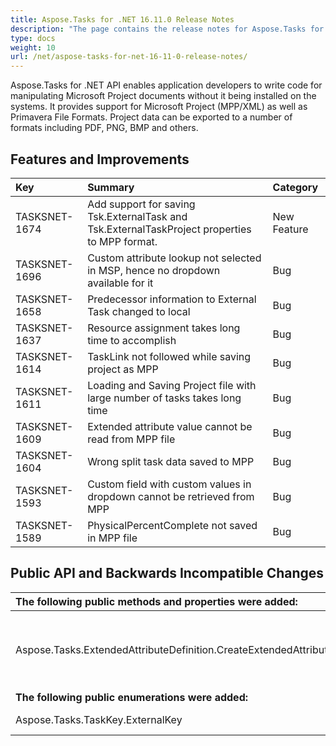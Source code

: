 ```yaml
---
title: Aspose.Tasks for .NET 16.11.0 Release Notes
description: "The page contains the release notes for Aspose.Tasks for .NET 16.11.0."
type: docs
weight: 10
url: /net/aspose-tasks-for-net-16-11-0-release-notes/
---
```


Aspose.Tasks for .NET API enables application developers to write code for manipulating Microsoft Project documents without it being installed on the systems. It provides support for Microsoft Project (MPP/XML) as well as Primavera File Formats. Project data can be exported to a number of formats including PDF, PNG, BMP and others.

## **Features and Improvements**

|**Key** |**Summary** |**Category** |
| :- | :- | :- |
|TASKSNET-1674 |Add support for saving Tsk.ExternalTask and Tsk.ExternalTaskProject properties to MPP format.|New Feature |
|TASKSNET-1696 |Custom attribute lookup not selected in MSP, hence no dropdown available for it|Bug |
|TASKSNET-1658 |Predecessor information to External Task changed to local|Bug|
|TASKSNET-1637 |Resource assignment takes long time to accomplish|Bug|
|TASKSNET-1614 |TaskLink not followed while saving project as MPP|Bug|
|TASKSNET-1611 |Loading and Saving Project file with large number of tasks takes long time|Bug|
|TASKSNET-1609 |Extended attribute value cannot be read from MPP file|Bug|
|TASKSNET-1604 |Wrong split task data saved to MPP|Bug|
|TASKSNET-1593 |Custom field with custom values in dropdown cannot be retrieved from MPP|Bug|
|TASKSNET-1589 |PhysicalPercentComplete not saved in MPP file|Bug|

## **Public API and Backwards Incompatible Changes**

|**The following public methods and properties were added:** |**Description** |
| :- | :- |
|Aspose.Tasks.ExtendedAttributeDefinition.CreateExtendedAttribute(Aspose.Tasks.OutlineValue) |Creates new extended attribute linked with specified Aspose.Tasks.OutlineValue item from Aspose.Tasks.OutlineCodeDefinition lookup table. |
|**The following public enumerations were added:** |**Description** |
|Aspose.Tasks.TaskKey.ExternalKey |Represents the ExternalKey (Task) field. |

